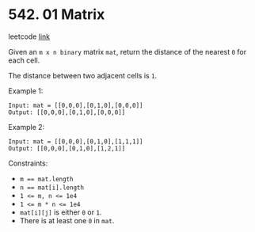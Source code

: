 # 542. 01 Matrix

leetcode [link][problem]

Given an `m x n binary` matrix `mat`, return the distance of the nearest `0` for each cell.

The distance between two adjacent cells is `1`.

Example 1:

```
Input: mat = [[0,0,0],[0,1,0],[0,0,0]]
Output: [[0,0,0],[0,1,0],[0,0,0]]
```

Example 2:

```
Input: mat = [[0,0,0],[0,1,0],[1,1,1]]
Output: [[0,0,0],[0,1,0],[1,2,1]]
```

Constraints:

* `m == mat.length`
* `n == mat[i].length`
* `1 <= m, n <= 1e4`
* `1 <= m * n <= 1e4`
* `mat[i][j]` is either `0` or `1`.
* There is at least one `0` in `mat`.

[problem]: https://leetcode.com/problems/01-matrix/
